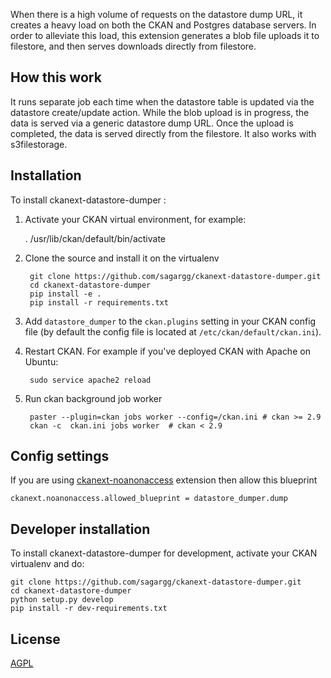 When there is a high volume of requests on the datastore dump URL, it creates a heavy load on both the CKAN and Postgres database servers. In order to alleviate this load, this extension generates a blob file uploads it to filestore, and then serves downloads directly from filestore.

## How this work 

It runs separate job each time when the datastore table is updated via the datastore create/update action. While the blob upload is in progress, the data is served via a generic datastore dump URL. Once the upload is completed, the data is served directly from the filestore.
It also works with s3filestorage. 


## Installation

To install ckanext-datastore-dumper :

1. Activate your CKAN virtual environment, for example:

    . /usr/lib/ckan/default/bin/activate

2. Clone the source and install it on the virtualenv

        git clone https://github.com/sagargg/ckanext-datastore-dumper.git
        cd ckanext-datastore-dumper 
        pip install -e .
	    pip install -r requirements.txt

3. Add `datastore_dumper` to the `ckan.plugins` setting in your CKAN
   config file (by default the config file is located at
    `/etc/ckan/default/ckan.ini`).

4. Restart CKAN. For example if you've deployed CKAN with Apache on Ubuntu:

        sudo service apache2 reload

5. Run ckan background job worker 

        paster --plugin=ckan jobs worker --config=/ckan.ini # ckan >= 2.9
        ckan -c  ckan.ini jobs worker  # ckan < 2.9




## Config settings

If you are using [ckanext-noanonaccess](https://github.com/datopian/ckanext-noanonaccess) extension then allow this blueprint

    ckanext.noanonaccess.allowed_blueprint = datastore_dumper.dump


## Developer installation

To install ckanext-datastore-dumper for development, activate your CKAN virtualenv and
do:

    git clone https://github.com/sagargg/ckanext-datastore-dumper.git
    cd ckanext-datastore-dumper
    python setup.py develop
    pip install -r dev-requirements.txt


## License

[AGPL](https://www.gnu.org/licenses/agpl-3.0.en.html)
